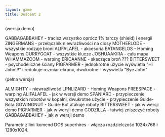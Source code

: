 ```yaml
---
layout: game
title: Descent 2
---
```


(wersja demo)

GABBAGABBAHEY 	- tracisz wszystko oprócz 1% tarczy 
			  (shield) i energii
ZINGERMANS 		- przełącznik niewrażliwości na ciosy
MOTHERLODE 		- wszystkie rodzaje broni
ALIFALAFEL 		- akcesoria
EATANGELOS 		- Homing Weapons
CURRYGOAT 		- wszystkie klucze
JOSHUAAKIRA 		- cała mapa
WHAMMAZOOM 		- warping
ERICAANNE 		- skacząca broń ???
BITTERSWEET 		- psychodeliczne ściany
PIGFARMER 		- jednokrotne użycie wyświetla "Hi 
John!!!" i 
			  redukuje rozmiar ekranu, dwukrotne - 
			  wyświetla "Bye John"

(pełna wersja)

ALMIGHTY 		- niewrażliwość
LPNLIZARD 		- Homing Weapons
FREESPACE 		- warping
ALIFALAFEL 		- jak w wersji demo
SPANIARD 		- przypieczenie wszystkich robotów w 
			  kopalni, dwukrotne użycie - 
przypieczenie 
			  Guide-Bota
GOWINGNUT 		- Guide-Bot atakuje roboty
BITTERSWEET 		- jak w wersji demo
PIGFARMER 		- jak w wersji demo
GODZILLA 		- łatwiej zniszczyć roboty
GABBAGABBAHEY	- jak w wersji demo

Parametr z linii komend DOS superhires - włącza rozdzielczość
1024x768 i 1280x1024.
